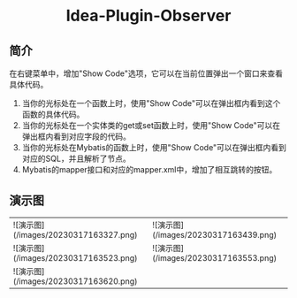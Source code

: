 <h1 align="center" style="margin: 30px 0 30px; font-weight: bold;">Idea-Plugin-Observer</h1>

## 简介
在右键菜单中，增加"Show Code"选项，它可以在当前位置弹出一个窗口来查看具体代码。
1. 当你的光标处在一个函数上时，使用"Show Code"可以在弹出框内看到这个函数的具体代码。
2. 当你的光标处在一个实体类的get或set函数上时，使用"Show Code"可以在弹出框内看到对应字段的代码。
3. 当你的光标处在Mybatis的函数上时，使用"Show Code"可以在弹出框内看到对应的SQL，并且解析了<include />节点。
4. Mybatis的mapper接口和对应的mapper.xml中，增加了相互跳转的按钮。


## 演示图
<table>
    <tr>
        <td>![演示图](/images/20230317163327.png)</td>
        <td>![演示图](/images/20230317163439.png)</td>
    </tr>
    <tr>
        <td>![演示图](/images/20230317163523.png)</td>
        <td>![演示图](/images/20230317163553.png)</td>
    </tr>
    <tr>
        <td>![演示图](/images/20230317163620.png)</td>
        <td></td>
    </tr>
</table>